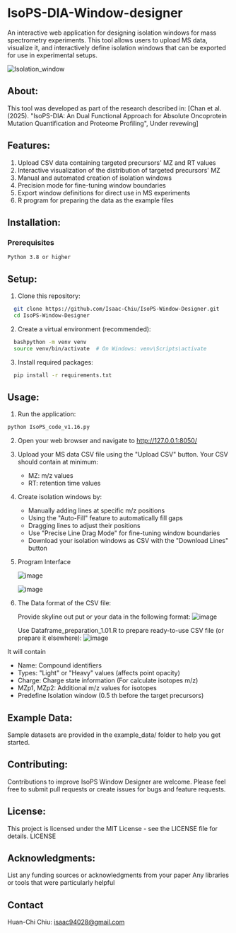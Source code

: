 # IsoPS-DIA-Window-designer
An interactive web application for designing isolation windows for mass spectrometry experiments. This tool allows users to upload MS data, visualize it, and interactively define isolation windows that can be exported for use in experimental setups.

![Isolation_window](https://github.com/user-attachments/assets/223f6fd9-77cb-4947-86c2-a95299b4fd7d)

## About:
  This tool was developed as part of the research described in:
  [Chan et al. (2025). "IsoPS-DIA: An Dual Functional Approach for Absolute Oncoprotein Mutation Quantification and Proteome Profiling", Under revewing]

## Features:
  1. Upload CSV data containing targeted precursors' MZ and RT values
  2. Interactive visualization of the distribution of targeted precursors' MZ
  3. Manual and automated creation of isolation windows
  4. Precision mode for fine-tuning window boundaries
  5. Export window definitions for direct use in MS experiments
  6. R program for preparing the data as the example files

## Installation:
### Prerequisites
    Python 3.8 or higher
## Setup:
1. Clone this repository:
  ``` bash
    git clone https://github.com/Isaac-Chiu/IsoPS-Window-Designer.git
    cd IsoPS-Window-Designer
  ```
2. Create a virtual environment (recommended):
  ``` bash
    bashpython -m venv venv
    source venv/bin/activate  # On Windows: venv\Scripts\activate
  ```
3. Install required packages:
  ``` bash
    pip install -r requirements.txt
  ```
## Usage:
1. Run the application:
  ``` bash
  python IsoPS_code_v1.16.py
  ```
2. Open your web browser and navigate to http://127.0.0.1:8050/
   
3. Upload your MS data CSV file using the "Upload CSV" button. Your CSV should contain at minimum: 
    * MZ: m/z values
    * RT: retention time values

4. Create isolation windows by:
    * Manually adding lines at specific m/z positions
    * Using the "Auto-Fill" feature to automatically fill gaps
    * Dragging lines to adjust their positions
    * Use "Precise Line Drag Mode" for fine-tuning window boundaries
    * Download your isolation windows as CSV with the "Download Lines" button
  
5. Program Interface

    ![image](https://github.com/user-attachments/assets/c14ff401-d0e1-4063-b2de-9a7006beb2a0)

    ![image](https://github.com/user-attachments/assets/88720fdb-60ee-405d-a80b-f9e56253051c)

    
6. The Data format of the CSV file:

    Provide skyline out put or your data in the following format:
    ![image](https://github.com/user-attachments/assets/02a7e99b-a45b-4fbe-a90e-2323f8f755df)
  
    Use Dataframe_preparation_1.01.R to prepare ready-to-use CSV file (or prepare it elsewhere):
    ![image](https://github.com/user-attachments/assets/5e88d356-eddd-41b8-8eb0-fdbece01f3c4)
  
  It will contain
  * Name: Compound identifiers
  * Types: "Light" or "Heavy" values (affects point opacity)
  * Charge: Charge state information (For calculate isotopes m/z)
  * MZp1, MZp2: Additional m/z values for isotopes
  * Predefine Isolation window (0.5 th before the target precursors)

## Example Data:
  Sample datasets are provided in the example_data/ folder to help you get started.
  
## Contributing:
  Contributions to improve IsoPS Window Designer are welcome. Please feel free to submit pull requests or create issues for bugs and feature requests.

## License:
  This project is licensed under the MIT License - see the LICENSE file for details.
  LICENSE
  
## Acknowledgments:
  List any funding sources or acknowledgments from your paper
  Any libraries or tools that were particularly helpful

## Contact
  Huan-Chi Chiu: isaac94028@gmail.com
